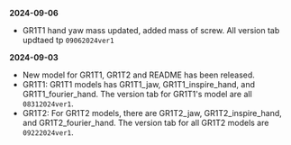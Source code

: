 **2024-09-06**
- GR1T1 hand yaw mass updated, added mass of screw. All version tab updtaed tp `09062024ver1`

**2024-09-03**
- New model for GR1T1, GR1T2 and README has been released. 
- GR1T1: GR1T1 models has GR1T1_jaw, GR1T1_inspire_hand, and GR1T1_fourier_hand. The version tab for GR1T1's model are all `08312024ver1`. 
- GR1T2: For GR1T2 models, there are GR1T2_jaw, GR1T2_inspire_hand, and GR1T2_fourier_hand. The version tab for all GR1T2 models are `09222024ver1`.